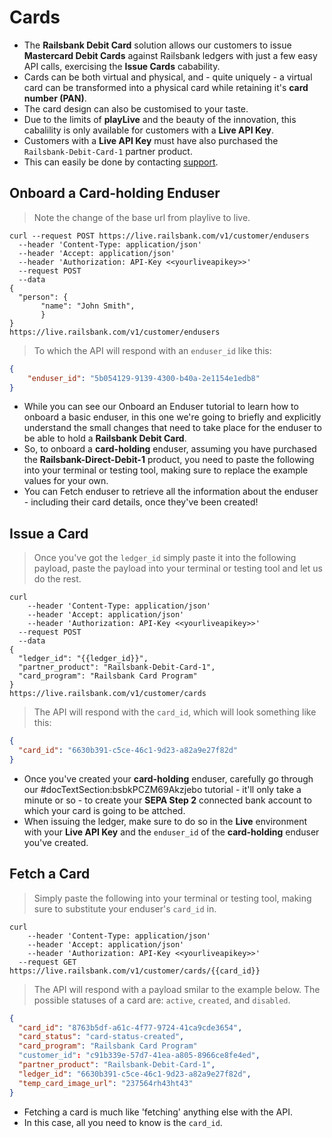# Cards

  - The **Railsbank Debit Card** solution allows our customers to issue **Mastercard Debit Cards** against Railsbank ledgers with just a few easy API calls, exercising the **Issue Cards** cabability.
  - Cards can be both virtual and physical, and - quite uniquely - a virtual card can be transformed into a physical card while retaining it's **card number (PAN)**.
  - The card design can also be customised to your taste.
  - Due to the limits of **playLive** and the beauty of the innovation, this cabalility is only available for customers with a **Live API Key**.
  - Customers with a **Live API Key** must have also purchased the `Railsbank-Debit-Card-1` partner product.
  - This can easily be done by contacting [support](mailto:support@railsbank.com).

## Onboard a Card-holding Enduser

  > Note the change of the base url from playlive to live.

  ```shell
  curl --request POST https://live.railsbank.com/v1/customer/endusers
    --header 'Content-Type: application/json'
    --header 'Accept: application/json'
    --header 'Authorization: API-Key <<yourliveapikey>>'
    --request POST
    --data
  {
    "person": {
         "name": "John Smith",
         }
  }
  https://live.railsbank.com/v1/customer/endusers
  ```
  > To which the API will respond with an `enduser_id` like this:

  ```JSON
  {
      "enduser_id": "5b054129-9139-4300-b40a-2e1154e1edb8"
  }
  ```
  - While you can see our Onboard an Enduser tutorial to learn how to onboard a basic enduser, in this one we're going to briefly and explicitly understand the small changes that need to take place for the enduser to be able to hold a **Railsbank Debit Card**.
  - So, to onboard a **card-holding** enduser, assuming you have purchased the **Railsbank-Direct-Debit-1** product, you need to paste the following into your terminal or testing tool, making sure to replace the example values for your own.
  - You can Fetch enduser to retrieve all the information about the enduser - including their card details, once they've been created!

## Issue a Card

> Once you've got the `ledger_id` simply paste it into the following payload, paste the payload into your terminal or testing tool and let us do the rest.

```shell
curl
	--header 'Content-Type: application/json'
	--header 'Accept: application/json'
	--header 'Authorization: API-Key <<yourliveapikey>>'
  --request POST
  --data
{
  "ledger_id": "{{ledger_id}}",
  "partner_product": "Railsbank-Debit-Card-1",
  "card_program": "Railsbank Card Program"
}
https://live.railsbank.com/v1/customer/cards
```
> The API will respond with the `card_id`, which will look something like this:

```JSON
{
  "card_id": "6630b391-c5ce-46c1-9d23-a82a9e27f82d"
}
```
  - Once you've created your **card-holding** enduser, carefully go through our #docTextSection:bsbkPCZM69Akzjebo tutorial - it'll only take a minute or so - to create your **SEPA Step 2** connected bank account to which your card is going to be attched.
  - When issuing the ledger, make sure to do so in the **Live** environment with your **Live API Key** and the `enduser_id` of the **card-holding** enduser you've created.

## Fetch a Card

> Simply paste the following into your terminal or testing tool, making sure to substitute your enduser's `card_id` in.

```shell
curl
	--header 'Content-Type: application/json'
	--header 'Accept: application/json'
	--header 'Authorization: API-Key <<yourliveapikey>>'
  --request GET https://live.railsbank.com/v1/customer/cards/{{card_id}}
```
> The API will respond with a payload smilar to the example below. The possible statuses of a card are: `active`, `created`, and `disabled`.

```json
{
  "card_id": "8763b5df-a61c-4f77-9724-41ca9cde3654",
  "card_status": "card-status-created",
  "card_program": "Railsbank Card Program"
  "customer_id": "c91b339e-57d7-41ea-a805-8966ce8fe4ed",
  "partner_product": "Railsbank-Debit-Card-1",
  "ledger_id": "6630b391-c5ce-46c1-9d23-a82a9e27f82d",
  "temp_card_image_url": "237564rh43ht43"
}
```
  - Fetching a card is much like 'fetching' anything else with the API.
  - In this case, all you need to know is the `card_id`. 
